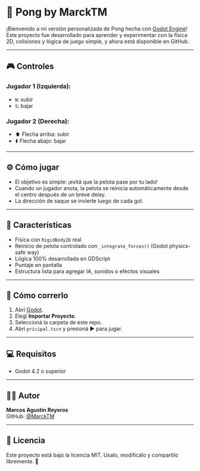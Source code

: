 # 🏓 Pong by MarckTM

¡Bienvenido a mi versión personalizada de Pong hecha con [Godot Engine](https://godotengine.org/)!  
Este proyecto fue desarrollado para aprender y experimentar con la física 2D, colisiones y lógica de juego simple, y ahora está disponible en GitHub.

---

## 🎮 Controles

### Jugador 1 (Izquierda):
- `W`: subir
- `S`: bajar

### Jugador 2 (Derecha):
- ⬆️ Flecha arriba: subir
- ⬇️ Flecha abajo: bajar

---

## ⚙️ Cómo jugar

- El objetivo es simple: ¡evitá que la pelota pase por tu lado!
- Cuando un jugador anota, la pelota se reinicia automáticamente desde el centro después de un breve delay.
- La dirección de saque se invierte luego de cada gol.

---

## 🧠 Características

- Física con `RigidBody2D` real
- Reinicio de pelota controlado con `_integrate_forces()` (Godot physics-safe way)
- Lógica 100% desarrollada en GDScript
- Puntaje en pantalla
- Estructura lista para agregar IA, sonidos o efectos visuales

---

## 🚀 Cómo correrlo

1. Abrí [Godot](https://godotengine.org/download).
2. Elegí **Importar Proyecto**.
3. Seleccioná la carpeta de este repo.
4. Abrí `pricipal.tscn` y presioná ▶️ para jugar.

---

## 💻 Requisitos

- Godot 4.2 o superior

---

## 🧑‍💻 Autor

**Marcos Agustín Reyeros**  
GitHub: [@MarckTM](https://github.com/MarckTM)

---

## 📝 Licencia

Este proyecto está bajo la licencia MIT. Usalo, modificálo y compartilo libremente. 🎉
